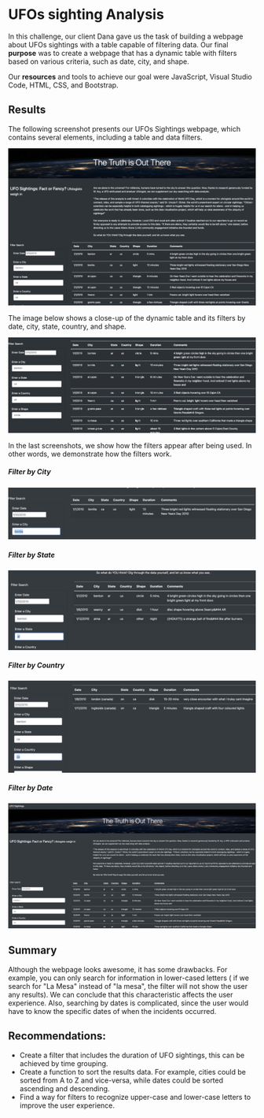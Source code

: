 # UFOs sighting Analysis

In this challenge, our client Dana gave us the task of building a webpage about UFOs sightings with a table capable of filtering data. Our final **purpose** was to create a webpage that has a dynamic table with filters based on various criteria, such as date, city, and shape.

Our **resources** and tools to achieve our goal were JavaScript, Visual Studio Code, HTML, CSS, and Bootstrap.

## Results

The following screenshot presents our UFOs Sightings webpage, which contains several elements, including a table and data filters.

![Alt text](/Resources/1.png "imagen1")

The image below shows a close-up of the dynamic table and its filters by date, city, state, country, and shape.

![Alt text](/Resources/10.png "imagen10")

In the last screenshots, we show how the filters appear after being used. In other words, we demonstrate how the filters work.

##### Filter by City
![Alt text](/Resources/11.png "imagen2")

##### Filter by State
![Alt text](/Resources/7.png "imagen3")

##### Filter by Country
![Alt text](/Resources/5.png "imagen4")

##### Filter by Date
![Alt text](/Resources/9.png "imagen9")


## Summary

Although the webpage looks awesome, it has some drawbacks. For example, you can only search for information in lower-cased letters ( if we search for "La Mesa" instead of "la mesa", the filter will not show the user any results). We can conclude that this characteristic affects the user experience. Also, searching by dates is complicated, since the user would have to know the specific dates of when the incidents occurred. 

## Recommendations:

- Create a filter that includes the duration of UFO sightings, this can be achieved by time grouping.
- Create a function to sort the results data. For example, cities could be sorted from A to Z and vice-versa, while dates could be sorted ascending and descending.
- Find a way for filters to recognize upper-case and lower-case letters to improve the user experience.
